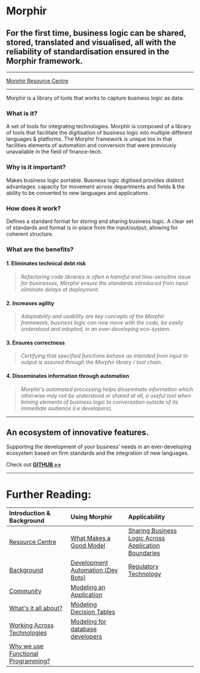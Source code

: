# Morphir

## For the first time, business logic can be shared, stored, translated and visualised, all with the reliability of standardisation ensured in the Morphir framework.

---

[Morphir Resource Centre](https://finos.zngly.com/)

---

Morphir is a library of tools that works to capture business logic as data:

### What is it? 

A set of tools for integrating technologies. Morphir is composed of a library of tools that facilitate the digitisation of business logic into multiple different languages & platforms. The Morphir framework is unique too in that facilities elements of automation and conversion that were previously unavailable in the field of finance-tech.


### Why is it important?

Makes business logic portable. Business logic digitised provides distinct advantages: capacity for movement across departments and fields & the ability to be converted to new languages and applications. 


### How does it work?

Defines a standard format for storing and sharing business logic. A clear set of standards and format is in-place from the input/output, allowing for coherent structure. 


### What are the benefits?

#### 1. Eliminates technical debt risk

>*Refactoring code libraries is often a harmful and time-sensitive issue for businesses, Morphir ensure the standards introduced from input eliminate delays at deployment.*

#### 2. Increases agility

>*Adaptability and usability are key concepts of the Morphir framework, business logic can now move with the code, be easily understood and adopted, in an ever-developing eco-system.* 

#### 3. Ensures correctness

>*Certifying that specified functions behave as intended from input to output is assured through the Morphir library / tool chain.*  

#### 4. Disseminates information through automation

>*Morphir’s automated processing helps disseminate information which otherwise may not be understood or shared at all, a useful tool when brining elements of business logic to conversation outside of its immediate audience (i.e developers).*  


---

## An ecosystem of innovative features.

Supporting the development of your business’ needs in an ever-developing ecosystem based on firm standards and  the integration of new languages.

Check out **[GITHUB >>](https://github.com/stephengoldbaum/morphir-examples/tree/master/tutorial)** 

---

# Further Reading:

| Introduction & Background      | Using Morphir | Applicability |
| :----------- | :----------- | :----------- | 
| [Resource Centre](https://finos.zngly.com/)       | [What Makes a Good Model](what-makes-a-good-domain-model)       | [Sharing Business Logic Across Application Boundaries](shared_logic_modeling)       |
| [Background](background)   | [Development Automation (Dev Bots)](dev_bots)        | [Regulatory Technology](regtech_modeling)        |
| [Community](morphir_community)   | [Modeling an Application](application_modeling)        |         |
| [What's it all about?](whats_it_about)  | [Modeling Decision Tables](https://github.com/finos/morphir-examples/tree/master/src/Morphir/Sample/Rules)        |         |
| [Working Across Technologies](work_across_languages_and_platforms)   | [Modeling for database developers](modeling/modeling-for-database-developers.md)        |         |
| [Why we use Functional Programming?](why_functional_programming)   |         |         |




